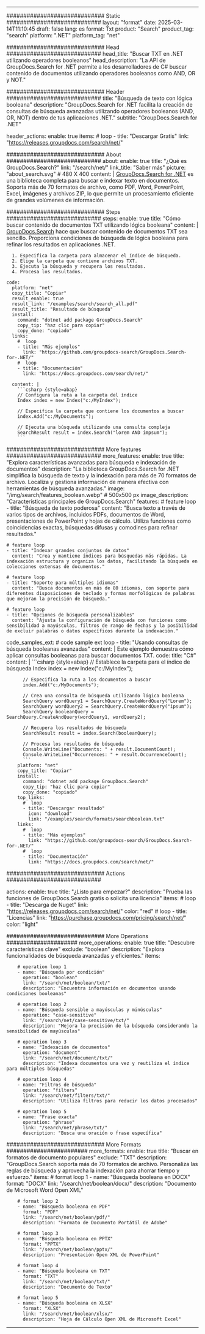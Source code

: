 
---
############################# Static ############################
layout: "format"
date:  2025-03-14T11:10:45
draft: false
lang: es
format: Txt
product: "Search"
product_tag: "search"
platform: ".NET"
platform_tag: "net"

############################# Head ############################
head_title: "Buscar TXT en .NET utilizando operadores booleanos"
head_description: "La API de GroupDocs.Search for .NET permite a los desarrolladores de C# buscar contenido de documentos utilizando operadores booleanos como AND, OR y NOT."

############################# Header ############################
title: "Búsqueda de texto con lógica booleana" 
description: "GroupDocs.Search for .NET facilita la creación de consultas de búsqueda avanzadas utilizando operadores booleanos (AND, OR, NOT) dentro de tus aplicaciones .NET."
subtitle: "GroupDocs.Search for .NET" 

header_actions:
  enable: true
  items:
    #  loop
    - title: "Descargar Gratis"
      link: "https://releases.groupdocs.com/search/net/"
      
############################# About ############################
about:
    enable: true
    title: "¿Qué es GroupDocs.Search?"
    link: "/search/net/"
    link_title: "Saber más"
    picture: "about_search.svg" # 480 X 400
    content: |
       [GroupDocs.Search for .NET](/search/net/) es una biblioteca completa para buscar e indexar texto en documentos. Soporta más de 70 formatos de archivo, como PDF, Word, PowerPoint, Excel, imágenes y archivos ZIP, lo que permite un procesamiento eficiente de grandes volúmenes de información.

############################# Steps ############################
steps:
    enable: true
    title: "Cómo buscar contenido de documentos TXT utilizando lógica booleana"
    content: |
      [GroupDocs.Search](/search/net/) hace que buscar contenido de documentos TXT sea sencillo. Proporciona condiciones de búsqueda de lógica booleana para refinar los resultados en aplicaciones .NET.
      
      1. Especifica la carpeta para almacenar el índice de búsqueda.
      2. Elige la carpeta que contiene archivos TXT.
      3. Ejecuta la búsqueda y recupera los resultados.
      4. Procesa los resultados.
   
    code:
      platform: "net"
      copy_title: "Copiar"
      result_enable: true
      result_link: "/examples/search/search_all.pdf"
      result_title: "Resultado de búsqueda"
      install:
        command: "dotnet add package GroupDocs.Search"
        copy_tip: "haz clic para copiar"
        copy_done: "copiado"
      links:
        #  loop
        - title: "Más ejemplos"
          link: "https://github.com/groupdocs-search/GroupDocs.Search-for-.NET/"
        #  loop
        - title: "Documentación"
          link: "https://docs.groupdocs.com/search/net/"
          
      content: |
        ```csharp {style=abap}
        // Configura la ruta a la carpeta del índice
        Index index = new Index("c:/MyIndex");

        // Especifica la carpeta que contiene los documentos a buscar
        index.Add("c:/MyDocuments");

        // Ejecuta una búsqueda utilizando una consulta compleja
        SearchResult result = index.Search("lorem AND impsum");
        ```            

############################# More features ############################
more_features:
  enable: true
  title: "Explora características avanzadas para búsqueda e indexación de documentos"
  description: "La biblioteca GroupDocs.Search for .NET simplifica la búsqueda de texto y la indexación para más de 70 formatos de archivo. Localiza y gestiona información de manera efectiva con herramientas de búsqueda avanzadas."
  image: "/img/search/features_boolean.webp" # 500x500 px
  image_description: "Características principales de GroupDocs.Search"
  features:
    # feature loop
    - title: "Búsqueda de texto poderosa"
      content: "Busca texto a través de varios tipos de archivos, incluidos PDFs, documentos de Word, presentaciones de PowerPoint y hojas de cálculo. Utiliza funciones como coincidencias exactas, búsquedas difusas y comodines para refinar resultados."

    # feature loop
    - title: "Indexar grandes conjuntos de datos"
      content: "Crea y mantiene índices para búsquedas más rápidas. La indexación estructura y organiza los datos, facilitando la búsqueda en colecciones extensas de documentos."

    # feature loop
    - title: "Soporte para múltiples idiomas"
      content: "Busca documentos en más de 80 idiomas, con soporte para diferentes disposiciones de teclado y formas morfológicas de palabras que mejoran la precisión de búsqueda."

    # feature loop
    - title: "Opciones de búsqueda personalizables"
      content: "Ajusta la configuración de búsqueda con funciones como sensibilidad a mayúsculas, filtros de rango de fechas y la posibilidad de excluir palabras o datos específicos durante la indexación."
      
  code_samples_ext:
    # code sample ext loop
    - title: "Usando consultas de búsqueda booleanas avanzadas"
      content: |
        Este ejemplo demuestra cómo aplicar consultas booleanas para buscar documentos TXT.
      code:
        title: "C#"
        content: |
          ```csharp {style=abap}
          // Establece la carpeta para el índice de búsqueda
          Index index = new Index("c:/MyIndex");
              
          // Especifica la ruta a los documentos a buscar
          index.Add("c:/MyDocuments");

          // Crea una consulta de búsqueda utilizando lógica booleana
          SearchQuery wordQuery1 = SearchQuery.CreateWordQuery("Lorem");
          SearchQuery wordQuery2 = SearchQuery.CreateWordQuery("ipsum");
          SearchQuery booleanQuery = SearchQuery.CreateAndQuery(wordQuery1, wordQuery2);

          // Recupera los resultados de búsqueda
          SearchResult result = index.Search(booleanQuery);
          
          // Procesa los resultados de búsqueda
          Console.WriteLine("Documents: " + result.DocumentCount);
          Console.WriteLine("Occurrences: " + result.OccurrenceCount);
          ```
        platform: "net"
        copy_title: "Copiar"
        install:
          command: "dotnet add package GroupDocs.Search"
          copy_tip: "haz clic para copiar"
          copy_done: "copiado"
        top_links:
          #  loop
          - title: "Descargar resultado"
            icon: "download"
            link: "/examples/search/formats/searchboolean.txt"
        links:
          #  loop
          - title: "Más ejemplos"
            link: "https://github.com/groupdocs-search/GroupDocs.Search-for-.NET/"
          #  loop
          - title: "Documentación"
            link: "https://docs.groupdocs.com/search/net/"
            

            


############################# Actions ############################

actions:
  enable: true
  title: "¿Listo para empezar?"
  description: "Prueba las funciones de GroupDocs.Search gratis o solicita una licencia"
  items:
    #  loop
    - title: "Descarga de Nuget"
      link: "https://releases.groupdocs.com/search/net/"
      color: "red"
        #  loop
    - title: "Licencias"
      link: "https://purchase.groupdocs.com/pricing/search/net/"
      color: "light"


############################# More Operations #####################
more_operations:
    enable: true
    title: "Descubre características clave"
    exclude: "boolean"
    description: "Explora funcionalidades de búsqueda avanzadas y eficientes."
    items: 
          
        # operation loop 1
        - name: "Búsqueda por condición"
          operation: "boolean"
          link: "/search/net/boolean/txt/"
          description: "Encuentra información en documentos usando condiciones booleanas"

        # operation loop 2
        - name: "Búsqueda sensible a mayúsculas y minúsculas"
          operation: "case-sensitive"
          link: "/search/net/case-sensitive/txt/"
          description: "Mejora la precisión de la búsqueda considerando la sensibilidad de mayúsculas"

        # operation loop 3
        - name: "Indexación de documentos"
          operation: "document"
          link: "/search/net/document/txt/"
          description: "Indexa documentos una vez y reutiliza el índice para múltiples búsquedas"

        # operation loop 4
        - name: "Filtros de búsqueda"
          operation: "filters"
          link: "/search/net/filters/txt/"
          description: "Utiliza filtros para reducir los datos procesados"

        # operation loop 5
        - name: "Frase exacta"
          operation: "phrase"
          link: "/search/net/phrase/txt/"
          description: "Busca una oración o frase específica"
          
        
          
############################# More Formats ########################
more_formats:
    enable: true
    title: "Buscar en formatos de documento populares"
    exclude: "TXT"
    description: "GroupDocs.Search soporta más de 70 formatos de archivo. Personaliza las reglas de búsqueda y aprovecha la indexación para ahorrar tiempo y esfuerzo."
    items: 
        # format loop 1
        - name: "Búsqueda booleana en DOCX"
          format: "DOCX"
          link: "/search/net/boolean/docx/"
          description: "Documento de Microsoft Word Open XML"
          
        # format loop 2
        - name: "Búsqueda booleana en PDF"
          format: "PDF"
          link: "/search/net/boolean/pdf/"
          description: "Formato de Documento Portátil de Adobe"
          
        # format loop 3
        - name: "Búsqueda booleana en PPTX"
          format: "PPTX"
          link: "/search/net/boolean/pptx/"
          description: "Presentación Open XML de PowerPoint"

        # format loop 4
        - name: "Búsqueda booleana en TXT"
          format: "TXT"
          link: "/search/net/boolean/txt/"
          description: "Documento de Texto"
          
        # format loop 5
        - name: "Búsqueda booleana en XLSX"
          format: "XLSX"
          link: "/search/net/boolean/xlsx/"
          description: "Hoja de Cálculo Open XML de Microsoft Excel"
  

---